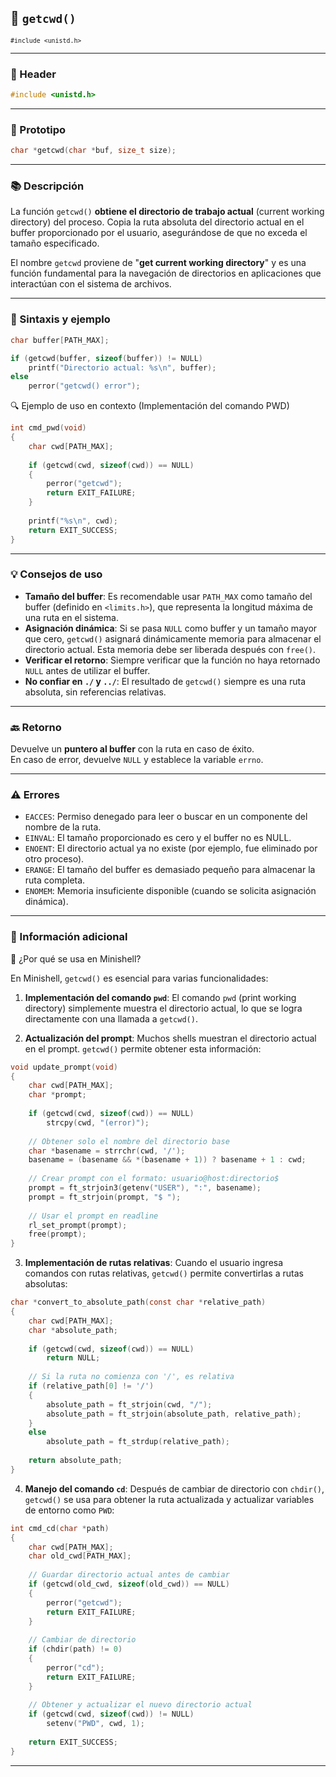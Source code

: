 ## 🧩 `getcwd()`  
<small><code>#include &lt;unistd.h&gt;</code></small>

---

### 🧾 Header
```c
#include <unistd.h>
```

---

### 🧪 Prototipo
```c
char *getcwd(char *buf, size_t size);
```

---

### 📚 Descripción
La función `getcwd()` **obtiene el directorio de trabajo actual** (current working directory) del proceso. Copia la ruta absoluta del directorio actual en el buffer proporcionado por el usuario, asegurándose de que no exceda el tamaño especificado.

El nombre `getcwd` proviene de "**get current working directory**" y es una función fundamental para la navegación de directorios en aplicaciones que interactúan con el sistema de archivos.

---

### 🧰 Sintaxis y ejemplo
```c
char buffer[PATH_MAX];

if (getcwd(buffer, sizeof(buffer)) != NULL)
    printf("Directorio actual: %s\n", buffer);
else
    perror("getcwd() error");
```


<summary>🔍 Ejemplo de uso en contexto (Implementación del comando PWD)</summary>

```c
int cmd_pwd(void)
{
    char cwd[PATH_MAX];
    
    if (getcwd(cwd, sizeof(cwd)) == NULL)
    {
        perror("getcwd");
        return EXIT_FAILURE;
    }
    
    printf("%s\n", cwd);
    return EXIT_SUCCESS;
}
```



---

### 💡 Consejos de uso
- **Tamaño del buffer**: Es recomendable usar `PATH_MAX` como tamaño del buffer (definido en `<limits.h>`), que representa la longitud máxima de una ruta en el sistema.
- **Asignación dinámica**: Si se pasa `NULL` como buffer y un tamaño mayor que cero, `getcwd()` asignará dinámicamente memoria para almacenar el directorio actual. Esta memoria debe ser liberada después con `free()`.
- **Verificar el retorno**: Siempre verificar que la función no haya retornado `NULL` antes de utilizar el buffer.
- **No confiar en `./` y `../`**: El resultado de `getcwd()` siempre es una ruta absoluta, sin referencias relativas.

---

### 🔙 Retorno
Devuelve un **puntero al buffer** con la ruta en caso de éxito.  
En caso de error, devuelve `NULL` y establece la variable `errno`.

---

### ⚠️ Errores
- `EACCES`: Permiso denegado para leer o buscar en un componente del nombre de la ruta.
- `EINVAL`: El tamaño proporcionado es cero y el buffer no es NULL.
- `ENOENT`: El directorio actual ya no existe (por ejemplo, fue eliminado por otro proceso).
- `ERANGE`: El tamaño del buffer es demasiado pequeño para almacenar la ruta completa.
- `ENOMEM`: Memoria insuficiente disponible (cuando se solicita asignación dinámica).

---

### 🧭 Información adicional

<summary>📎 ¿Por qué se usa en Minishell?</summary>

En Minishell, `getcwd()` es esencial para varias funcionalidades:

1. **Implementación del comando `pwd`**: El comando `pwd` (print working directory) simplemente muestra el directorio actual, lo que se logra directamente con una llamada a `getcwd()`.

2. **Actualización del prompt**: Muchos shells muestran el directorio actual en el prompt. `getcwd()` permite obtener esta información:

```c
void update_prompt(void)
{
    char cwd[PATH_MAX];
    char *prompt;
    
    if (getcwd(cwd, sizeof(cwd)) == NULL)
        strcpy(cwd, "(error)");
    
    // Obtener solo el nombre del directorio base
    char *basename = strrchr(cwd, '/');
    basename = (basename && *(basename + 1)) ? basename + 1 : cwd;
    
    // Crear prompt con el formato: usuario@host:directorio$
    prompt = ft_strjoin3(getenv("USER"), ":", basename);
    prompt = ft_strjoin(prompt, "$ ");
    
    // Usar el prompt en readline
    rl_set_prompt(prompt);
    free(prompt);
}
```

3. **Implementación de rutas relativas**: Cuando el usuario ingresa comandos con rutas relativas, `getcwd()` permite convertirlas a rutas absolutas:

```c
char *convert_to_absolute_path(const char *relative_path)
{
    char cwd[PATH_MAX];
    char *absolute_path;
    
    if (getcwd(cwd, sizeof(cwd)) == NULL)
        return NULL;
    
    // Si la ruta no comienza con '/', es relativa
    if (relative_path[0] != '/')
    {
        absolute_path = ft_strjoin(cwd, "/");
        absolute_path = ft_strjoin(absolute_path, relative_path);
    }
    else
        absolute_path = ft_strdup(relative_path);
    
    return absolute_path;
}
```

4. **Manejo del comando `cd`**: Después de cambiar de directorio con `chdir()`, `getcwd()` se usa para obtener la ruta actualizada y actualizar variables de entorno como `PWD`:

```c
int cmd_cd(char *path)
{
    char cwd[PATH_MAX];
    char old_cwd[PATH_MAX];
    
    // Guardar directorio actual antes de cambiar
    if (getcwd(old_cwd, sizeof(old_cwd)) == NULL)
    {
        perror("getcwd");
        return EXIT_FAILURE;
    }
    
    // Cambiar de directorio
    if (chdir(path) != 0)
    {
        perror("cd");
        return EXIT_FAILURE;
    }
    
    // Obtener y actualizar el nuevo directorio actual
    if (getcwd(cwd, sizeof(cwd)) != NULL)
        setenv("PWD", cwd, 1);
    
    return EXIT_SUCCESS;
}
```



---